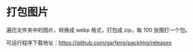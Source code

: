 # 打包图片

遍历文件夹中的图片，转换成 webp 格式，打包成 zip，每 100 张图打一个包。

可运行程序下载地址：https://github.com/garfeng/packImg/releases

